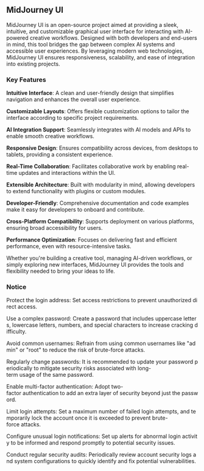 ## MidJourney UI

MidJourney UI is an open-source project aimed at providing a sleek, intuitive, and customizable graphical user interface for interacting with AI-powered creative workflows. Designed with both developers and end-users in mind, this tool bridges the gap between complex AI systems and accessible user experiences. By leveraging modern web technologies, MidJourney UI ensures responsiveness, scalability, and ease of integration into existing projects.

### Key Features

**Intuitive Interface**: A clean and user-friendly design that simplifies navigation and enhances the overall user experience.

**Customizable Layouts**: Offers flexible customization options to tailor the interface according to specific project requirements.

**AI Integration Support**: Seamlessly integrates with AI models and APIs to enable smooth creative workflows.

**Responsive Design**: Ensures compatibility across devices, from desktops to tablets, providing a consistent experience.

**Real-Time Collaboration**: Facilitates collaborative work by enabling real-time updates and interactions within the UI.

**Extensible Architecture**: Built with modularity in mind, allowing developers to extend functionality with plugins or custom modules.

**Developer-Friendly**: Comprehensive documentation and code examples make it easy for developers to onboard and contribute.

**Cross-Platform Compatibility**: Supports deployment on various platforms, ensuring broad accessibility for users.

**Performance Optimization**: Focuses on delivering fast and efficient performance, even with resource-intensive tasks.

Whether you're building a creative tool, managing AI-driven workflows, or simply exploring new interfaces, MidJourney UI provides the tools and flexibility needed to bring your ideas to life.

### Notice

Protect the login address: Set access restrictions to prevent unauthorized direct access.
    
Use a complex password: Create a password that includes uppercase letters, lowercase letters, numbers, and special characters to increase cracking difficulty.
    
Avoid common usernames: Refrain from using common usernames like "admin" or "root" to reduce the risk of brute-force attacks.
    
Regularly change passwords: It is recommended to update your password periodically to mitigate security risks associated with long-term usage of the same password.
    
Enable multi-factor authentication: Adopt two-factor authentication to add an extra layer of security beyond just the password.
    
Limit login attempts: Set a maximum number of failed login attempts, and temporarily lock the account once it is exceeded to prevent brute-force attacks.
    
Configure unusual login notifications: Set up alerts for abnormal login activity to be informed and respond promptly to potential security issues.
    
Conduct regular security audits: Periodically review account security logs and system configurations to quickly identify and fix potential vulnerabilities.
        